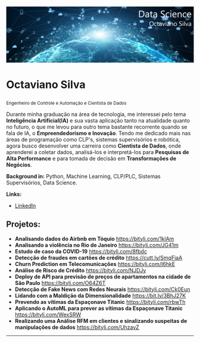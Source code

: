 <p align="center">
  <img src="banner.jpg" >
</p>

# Octaviano Silva
<sub>Engenheiro de Controle e Automação e Cientista de Dados</sub>

Durante minha graduação na área de tecnologia, me interessei pelo tema **Inteligência Artificial(IA)** e sua vasta aplicação tanto na atualidade quanto no futuro, o que me levou para outro tema bastante recorrente quando se fala de IA, o **Empreendedorismo e Inovação**. Tendo me dedicado mais nas áreas de programação como CLP's, sistemas supervisórios e robótica, agora busco desenvolver uma carreira como **Cientista de Dados**, onde aprenderei a coletar dados, analisá-los e interpretá-los para **Pesquisas de Alta Performance** e para tomada de decisão em **Transformações de Negócios**.

**Background in:** Python, Machine Learning, CLP/PLC, Sistemas Supervisórios, Data Science.

**Links:**
* [LinkedIn](https://www.linkedin.com/in/octaviano-silva-74a530207/)


## Projetos:

* **Analisando dados do Airbnb em Tóquio** https://bityli.com/1klAm
* **Analisando a violência no Rio de Janeiro** https://bityli.com/JG41m
* **Estudo de caso da COVID-19** https://bityli.com/8fbdc
* **Detecção de fraudes em cartões de crédito** https://cutt.ly/SmqFiaA
* **Churn Prediction em Telecomunicações** https://bityli.com/I6hkE
* **Análise de Risco de Crédito** https://bityli.com/NJDJy
* **Deploy de API para previsão de preços de apartamentos na cidade de São Paulo** https://bityli.com/O64Z6T
* **Detecção de Fake News com Redes Neurais**  https://bityli.com/Ck0Eun
* **Lidando com a Maldição da Dimensionalidade** https://bit.ly/3BhJ27K
* **Prevendo as vítimas da Espaçonave Titanic** https://bityli.com/rbwTh
* **Aplicando o AutoML para prever as vítimas da Espaçonave Titanic** https://bityli.com/WexSRW
* **Realizando uma Análise RFM em clientes e sinalizando suspeitas de manipulações de dados** https://bityli.com/UhzavZ
---



